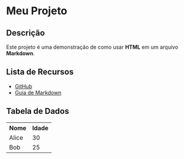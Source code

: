 # Meu Projeto

## Descrição

<p>Este projeto é uma demonstração de como usar <strong>HTML</strong> em um arquivo <strong>Markdown</strong>.</p>

## Lista de Recursos

<ul>
  <li><a href="https://github.com" target="_blank">GitHub</a></li>
  <li><a href="https://www.markdownguide.org/" target="_blank">Guia de Markdown</a></li>
</ul>

## Tabela de Dados

<table>
  <tr>
    <th>Nome</th>
    <th>Idade</th>
  </tr>
  <tr>
    <td>Alice</td>
    <td>30</td>
  </tr>
  <tr>
    <td>Bob</td>
    <td>25</td>
  </tr>
</table>

